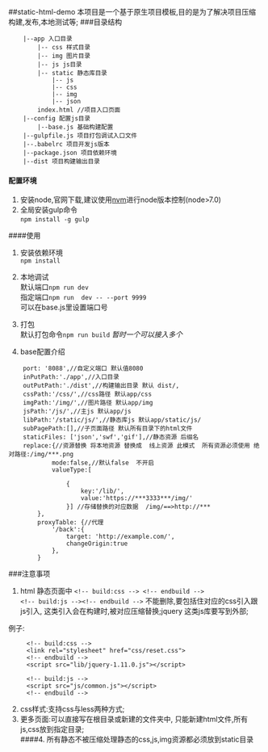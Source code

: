 ##static-html-demo
    本项目是一个基于原生项目模板,目的是为了解决项目压缩构建,发布,本地测试等;
###目录结构
```
    |--app 入口目录  
        |-- css 样式目录
        |-- img 图片目录
        |-- js js目录
        |-- static 静态库目录
            |-- js 
            |-- css 
            |-- img
            |-- json
        index.html //项目入口页面
    |--config 配置js目录
        |--base.js 基础构建配置
    |--gulpfile.js 项目打包调试入口文件
    |--.babelrc 项目开发js版本
    |--package.json 项目依赖环境
    |--dist 项目构建输出目录
```    
#### 配置环境  
1. 安装node,官网下载,建议使用[nvm](https://github.com/creationix/nvm)进行node版本控制(node>7.0)
2. 全局安装gulp命令    
  `npm install -g gulp` 
    
####使用
1. 安装依赖环境   
   `npm install`  
   
2. 本地调试  
默认端口`npm run dev`  
指定端口`npm run  dev -- --port 9999`  
可以在base.js里设置端口号
3. 打包  
默认打包命令`npm run build` _暂时一个可以接入多个_   
4. base配置介绍
  ```
      port: '8088',//自定义端口 默认值8080
      inPutPath:'./app',//入口目录
      outPutPath:'./dist',//构建输出目录 默认 dist/,
      cssPath:'/css/',//css路径 默认app/css
      imgPath:'/img/',//图片路径 默认app/img
      jsPath:'/js/',//主js 默认app/js
      libPath:'/static/js/',//静态库js 默认app/static/js/
      subPagePath:[],//子页面路径 默认所有目录下的html文件
      staticFiles: ['json','swf','gif'],//静态资源 后缀名 
      replace:{//资源替换 将本地资源 替换成  线上资源 此模式  所有资源必须使用 绝对路径:/img/***.png
              mode:false,//默认false  不开启
              valueType:[
                 
                  {
                      key:'/lib/',
                      value:'https://***3333***/img/'
                  }] //存储替换的对应数据  /img/==>http://***
          },
          proxyTable: {//代理
              '/back':{
                  target: 'http://example.com/',
                  changeOrigin:true
              },
          } 
  ```  

###注意事项
1. html 静态页面中  `<!-- build:css --> <!-- endbuild -->`   
  `<!-- build:js --><!-- endbuild -->`  不能删除,要包括住对应的css引入跟js引入,
这类引入会在构建时,被对应压缩替换;jquery 这类js库要写到外部;
 
 例子:
 ```
      <!-- build:css -->
      <link rel="stylesheet" href="css/reset.css">
      <!-- endbuild -->
      <script src="lib/jquery-1.11.0.js"></script>

      <!-- build:js -->
      <script src="js/common.js"></script>
      <!-- endbuild -->
 ```
 2. css样式:支持css与less两种方式;
 3. 更多页面:可以直接写在根目录或新建的文件夹中, 只能新建html文件,所有js,css放到指定目录;   
 ####4. 所有静态不被压缩处理静态的css,js,img资源都必须放到static目录
    
